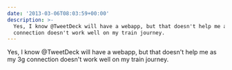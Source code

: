 ```yaml
---
date: '2013-03-06T08:03:59+00:00'
description: >-
  Yes, I know @TweetDeck will have a webapp, but that doesn't help me as my 3g
  connection doesn't work well on my train journey.
---
```

Yes, I know @TweetDeck will have a webapp, but that doesn't help me as my 3g connection doesn't work well on my train journey.
